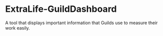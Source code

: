 # ExtraLife-GuildDashboard
A tool that displays important information that Guilds use to measure their work easily.
